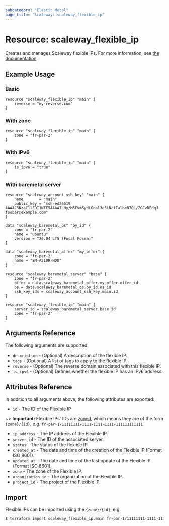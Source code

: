 ```yaml
---
subcategory: "Elastic Metal"
page_title: "Scaleway: scaleway_flexible_ip"
---
```


# Resource: scaleway_flexible_ip

Creates and manages Scaleway flexible IPs.
For more information, see [the documentation](https://developers.scaleway.com/en/products/flexible-ip/api).

## Example Usage

### Basic

```hcl
resource "scaleway_flexible_ip" "main" {
    reverse = "my-reverse.com"
}
```

### With zone

```hcl
resource "scaleway_flexible_ip" "main" {
    zone = "fr-par-2"
}
```

### With IPv6

```hcl
resource "scaleway_flexible_ip" "main" {
    is_ipv6 = "true"
}
```

### With baremetal server

```hcl
resource "scaleway_account_ssh_key" "main" {
    name 	   = "main"
    public_key = "ssh-ed25519 AAAAC3NzaC1lZDI1NTE5AAAAILHy/M5FVm5ydLGcal3e5LNcfTalbeN7QL/ZGCvDEdqJ foobar@example.com"
}

data "scaleway_baremetal_os" "by_id" {
    zone = "fr-par-2"
    name = "Ubuntu"
    version = "20.04 LTS (Focal Fossa)"						
}

data "scaleway_baremetal_offer" "my_offer" {
    zone = "fr-par-2"
    name = "EM-A210R-HDD"
}	

resource "scaleway_baremetal_server" "base" {
    zone = "fr-par-2"
    offer = data.scaleway_baremetal_offer.my_offer.offer_id
    os = data.scaleway_baremetal_os.by_id.os_id
    ssh_key_ids = scaleway_account_ssh_key.main.id
}

resource "scaleway_flexible_ip" "main" {
	server_id = scaleway_baremetal_server.base.id
	zone = "fr-par-2"
}
```

## Arguments Reference

The following arguments are supported:

- `description` - (Optional) A description of the flexible IP.
- `tags` - (Optional) A list of tags to apply to the flexible IP.
- `reverse` - (Optional) The reverse domain associated with this flexible IP.
- `is_ipv6` - (Optional) Defines whether the flexible IP has an IPv6 address.

## Attributes Reference

In addition to all arguments above, the following attributes are exported:

- `id` - The ID of the Flexible IP

~> **Important:** Flexible IPs' IDs are [zoned](../guides/regions_and_zones.md#resource-ids), which means they are of the form `{zone}/{id}`, e.g. `fr-par-1/11111111-1111-1111-1111-111111111111`

- `ip_address` -  The IP address of the Flexible IP.
- `server_id` - The ID of the associated server.
- `status` - The status of the flexible IP.
- `created_at` - The date and time of the creation of the Flexible IP (Format ISO 8601).
- `updated_at` - The date and time of the last update of the Flexible IP (Format ISO 8601).
- `zone` - The zone of the Flexible IP.
- `organization_id` - The organization of the Flexible IP.
- `project_id` - The project of the Flexible IP.

## Import

Flexible IPs can be imported using the `{zone}/{id}`, e.g.

```bash
$ terraform import scaleway_flexible_ip.main fr-par-1/11111111-1111-1111-1111-111111111111
```
